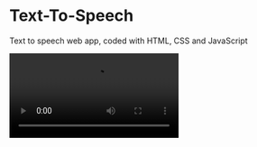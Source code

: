 # Text-To-Speech
Text to speech web app, coded with HTML, CSS and JavaScript

<video src="Text To Speech.mp4"></video>
